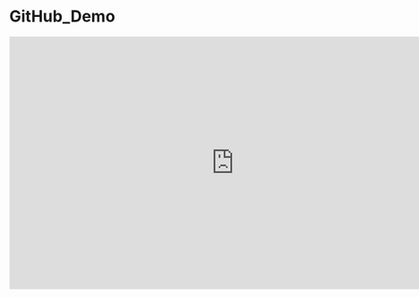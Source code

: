 # GitHub_Demo


<iframe style="border: 1px solid rgba(0, 0, 0, 0.1);" width="800" height="450" src="https://www.figma.com/embed?embed_host=share&url=https%3A%2F%2Fwww.figma.com%2Fproto%2Fy0FK95XDM5j4n4gltLBFNE%2FBOB%3Fpage-id%3D0%253A1%26node-id%3D222%253A60%26viewport%3D237%252C278%252C0.31%26scaling%3Dscale-down%26starting-point-node-id%3D2%253A2" allowfullscreen></iframe>
